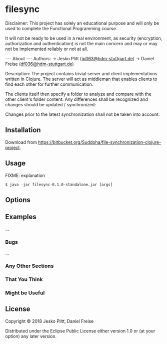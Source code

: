 # filesync

Disclaimer:
This project has solely an educational purpose and will only be used to complete
the Functional Programming course.

It will not be ready to be used in a real environment, as security (encryption, authorization and authentication) is not the main concern and may or may not be implemented reliably or not at all.

--- About ---
Authors:
-> Jesko Plitt (jp063@hdm-stuttgart.de)
-> Daniel Freise (df036@hdm-stuttgart.de)

Description:
The project contains trivial server and client implementations written in Clojure.
The server will act as middleman that enables clients to find each other for further
communication.

The clients itself then specify a folder to analyze and compare with the other client's folder content.
Any differences shall be recognized and changes should be updated / synchronized:

Changes prior to the latest synchronization shall not be taken into account.

## Installation

Download from https://bitbucket.org/Suddoha/file-synchronization-clojure-project.

## Usage

FIXME: explanation

    $ java -jar filesync-0.1.0-standalone.jar [args]

## Options


## Examples

...

### Bugs

...

### Any Other Sections
### That You Think
### Might be Useful

## License

Copyright © 2018 Jesko Plitt, Daniel Freise

Distributed under the Eclipse Public License either version 1.0 or (at
your option) any later version.
